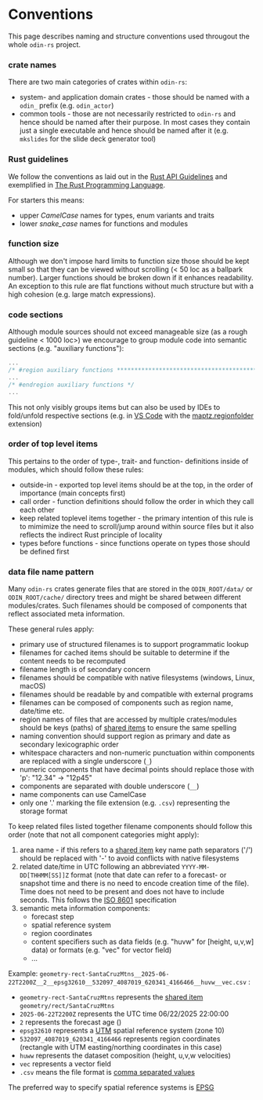 # Conventions

This page describes naming and structure conventions used througout the whole `odin-rs` project.


### crate names

There are two main categories of crates within `odin-rs`:

- system- and application domain crates - those should be named with a `odin_` prefix (e.g. `odin_actor`)
- common tools - those are not necessarily restricted to `odin-rs` and hence should be named after
  their purpose. In most cases they contain just a single executable and hence should be named after it
  (e.g. `mkslides` for the slide deck generator tool)


### Rust guidelines

We follow the conventions as laid out in the [Rust API Guidelines](https://rust-lang.github.io/api-guidelines/naming.html)
and exemplified in [The Rust Programming Language](https://doc.rust-lang.org/book/).

For starters this means:

- upper *CamelCase* names for types, enum variants and traits
- lower *snake_case* names for functions and modules


### function size

Although we don't impose hard limits to function size those should be kept small so that they can be viewed without
scrolling (< 50 loc as a ballpark number). Larger functions should be broken down if it enhances readability. An
exception to this rule are flat functions without much structure but with a high cohesion (e.g. large match expressions).


### code sections

Although module sources should not exceed manageable size (as a rough guideline < 1000 loc>) we encourage
to group module code into semantic sections (e.g. "auxiliary functions"):

```.rs
...
/* #region auxiliary functions ***********************************************************/
...
/* #endregion auxiliary functions */
...
```

This not only visibly groups items but can also be used by IDEs to fold/unfold respective sections (e.g. in
[VS Code](https://code.visualstudio.com/) with the [maptz.regionfolder](https://marketplace.visualstudio.com/items?itemName=maptz.regionfolder)
extension)


### order of top level items

This pertains to the order of type-, trait- and function- definitions inside of modules, which should follow these
rules:

- outside-in - exported top level items should be at the top, in the order of importance (main concepts first)
- call order - function definitions should follow the order in which they call each other
- keep related toplevel items together - the primary intention of this rule is to mimimize the need to scroll/jump around
  within source files but it also reflects the indirect Rust principle of locality 
- types before functions - since functions operate on types those should be defined first


### data file name pattern

Many `odin-rs` crates generate files that are stored in the `ODIN_ROOT/data/` or `ODIN_ROOT/cache/` directory trees
and might be shared between different modules/crates. Such filenames should be composed of components that reflect
associated meta information. 

These general rules apply:

- primary use of structured filenames is to support programmatic lookup 
- filenames for cached items should be suitable to determine if the content needs to be recomputed 
- filename length is of secondary concern
- filenames should be compatible with native filesystems (windows, Linux, macOS)
- filenames should be readable by and compatible with external programs
- filenames can be composed of components such as region name, date/time etc. 
- region names of files that are accessed by multiple crates/modules should be keys (paths) of [shared items](odin_share/odin_share.md)
  to ensure the same spelling  
- naming convention should support region as primary and date as secondary lexicographic order
- whitespace characters and non-numeric punctuation within components are replaced with a single underscore (`_`) 
- numeric components that have decimal points should replace those with 'p': "12.34" -> "12p45"
- components are separated with double underscore (`__`)
- name components can use CamelCase
- only one '.' marking the file extension (e.g. `.csv`) representing the storage format

To keep related files listed together filename components should follow this order (note that not all component categories might apply):

1. area name - if this refers to a [shared item](odin_share/odin_share.md) key name path separators ('/') should
  be replaced with '-' to avoid conflicts with native filesystems
2. related date/time in UTC following an abbreviated `YYYY-MM-DD[THHMM[SS]]Z` format (note that date can refer to
  a forecast- or snapshot time and there is no need to encode creation time of the file). Time does not need
  to be present and does not have to include seconds. This follows the [ISO 8601](https://en.wikipedia.org/wiki/ISO_8601)
  specification
3. semantic meta information components:
   + forecast step
   + spatial reference system
   + region coordinates
   + content specifiers such as data fields (e.g. "huvw" for [height, u,v,w] data) or formats (e.g. "vec" for vector field)
   + ...

Example: `geometry-rect-SantaCruzMtns__2025-06-22T2200Z__2__epsg32610__532097_4087019_620341_4166466__huvw__vec.csv` :

- `geometry-rect-SantaCruzMtns` represents the [shared item](odin_share/odin_share.md) `geometry/rect/SantaCruzMtns`
- `2025-06-22T2200Z` represents the UTC time 06/22/2025 22:00:00
- `2` represents the forecast age ()
- `epsg32610` represents a [UTM](https://en.wikipedia.org/wiki/Universal_Transverse_Mercator_coordinate_system) spatial reference system (zone 10)
- `532097_4087019_620341_4166466` represents region coordinates (rectangle with UTM easting/northing coordinates in this case)
- `huww` represents the dataset composition (height, u,v,w velocities)
- `vec` represents a vector field
- `.csv` means the file format is [comma separated values](https://en.wikipedia.org/wiki/Comma-separated_values)

The preferred way to specify spatial reference systems is [EPSG](https://epsg.io/)